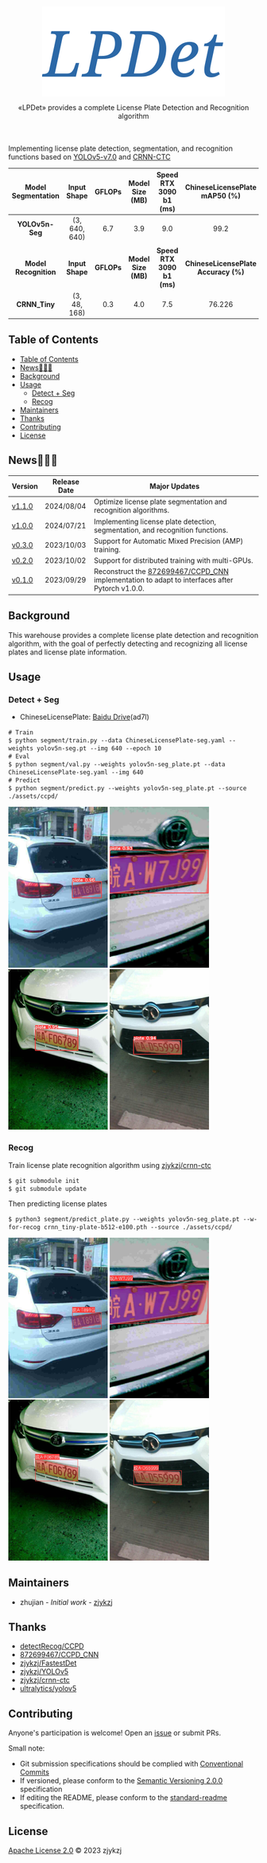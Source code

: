 <!-- <div align="right">
  Language:
    🇺🇸
  <a title="Chinese" href="./README.zh-CN.md">🇨🇳</a>
</div> -->

<div align="center"><a title="" href="https://github.com/zjykzj/LPDet"><img align="center" src="assets/icons/LPDet.svg" alt=""></a></div>

<p align="center">
  «LPDet» provides a complete License Plate Detection and Recognition algorithm
<br>
<br>
  <a href="https://github.com/RichardLitt/standard-readme"><img src="https://img.shields.io/badge/standard--readme-OK-green.svg?style=flat-square" alt=""></a>
  <a href="https://conventionalcommits.org"><img src="https://img.shields.io/badge/Conventional%20Commits-1.0.0-yellow.svg" alt=""></a>
  <a href="http://commitizen.github.io/cz-cli/"><img src="https://img.shields.io/badge/commitizen-friendly-brightgreen.svg" alt=""></a>
</p>

Implementing license plate detection, segmentation, and recognition functions based on [YOLOv5-v7.0](https://github.com/ultralytics/yolov5/releases/tag/v7.0) and [CRNN-CTC](https://github.com/zjykzj/crnn-ctc)

| **Model<br>Segmentation** | **Input Shape** | **GFLOPs** | **Model Size (MB)** | **Speed<br>RTX 3090 b1<br>(ms)** |  **ChineseLicensePlate<br>mAP50 (%)**   | **Training Data** | **Testing Data** |
|:-------------------------:|:---------------:|:----------:|:-------------------:|:--------------------------------:|:---------------------------------------:|:-----------------:|:----------------:|
|      **YOLOv5n-Seg**      |  (3, 640, 640)  |    6.7     |         3.9         |               9.0                |                  99.2                   |      200,579      |     105,585      |
|                           |                 |            |                     |                                  |                                         |                   |                  |
| **Model<br>Recognition**  | **Input Shape** | **GFLOPs** | **Model Size (MB)** | **Speed<br>RTX 3090 b1<br>(ms)** | **ChineseLicensePlate<br>Accuracy (%)** | **Training Data** | **Testing Data** |
|       **CRNN_Tiny**       |  (3, 48, 168)   |    0.3     |         4.0         |               7.5                |                 76.226                  |      269,621      |     149,002      |

## Table of Contents

- [Table of Contents](#table-of-contents)
- [News🚀🚀🚀](#news)
- [Background](#background)
- [Usage](#usage)
  - [Detect + Seg](#detect--seg)
  - [Recog](#recog)
- [Maintainers](#maintainers)
- [Thanks](#thanks)
- [Contributing](#contributing)
- [License](#license)

## News🚀🚀🚀

| Version                                                       | Release Date | Major Updates                                                                                                                           |
|---------------------------------------------------------------|--------------|-----------------------------------------------------------------------------------------------------------------------------------------|
| [v1.1.0](https://github.com/zjykzj/LPDet/releases/tag/v1.1.0) | 2024/08/04   | Optimize license plate segmentation and recognition algorithms.                                                                         |
| [v1.0.0](https://github.com/zjykzj/LPDet/releases/tag/v1.0.0) | 2024/07/21   | Implementing license plate detection, segmentation, and recognition functions.                                                          |
| [v0.3.0](https://github.com/zjykzj/LPDet/releases/tag/v0.3.0) | 2023/10/03   | Support for Automatic Mixed Precision (AMP) training.                                                                                   |
| [v0.2.0](https://github.com/zjykzj/LPDet/releases/tag/v0.2.0) | 2023/10/02   | Support for distributed training with multi-GPUs.                                                                                       |
| [v0.1.0](https://github.com/zjykzj/LPDet/releases/tag/v0.1.0) | 2023/09/29   | Reconstruct the [872699467/CCPD_CNN](https://github.com/872699467/CCPD_CNN) implementation to adapt to interfaces after Pytorch v1.0.0. |

## Background

This warehouse provides a complete license plate detection and recognition algorithm, with the goal of perfectly detecting and recognizing all license plates and license plate information.

## Usage

### Detect + Seg

* ChineseLicensePlate: [Baidu Drive](https://pan.baidu.com/s/1fQh0E9c6Z4satvrEthKevg)(ad7l)

```shell
# Train
$ python segment/train.py --data ChineseLicensePlate-seg.yaml --weights yolov5n-seg.pt --img 640 --epoch 10
# Eval
$ python segment/val.py --weights yolov5n-seg_plate.pt --data ChineseLicensePlate-seg.yaml --img 640
# Predict
$ python segment/predict.py --weights yolov5n-seg_plate.pt --source ./assets/ccpd/
```

<img src="assets/results/predict/0290-8_4-462&542_677&655-677&626_481&655_462&571_658&542-0_0_17_32_33_25_6-96-25.jpg" alt="Image1" style="width: 200px;"> <img src="assets/results/predict/3124-7_17-0&287_719&650-704&558_0&650_36&379_719&287-0_0_20_31_8_33_33-78-187.jpg" alt="Image 2" style="width: 200px;"> <img src="assets/results/predict/30475-102_79-197&428_501&586-500&586_207&515_197&428_501&492-0_0_5_24_30_31_32_33-122-444.jpg" alt="Image1" style="width: 200px;"> <img src="assets/results/predict/03905411877394636-92_250-173&509_520&612-520&612_197&592_173&509_501&525-0_0_3_29_29_33_33_33-101-53.jpg" alt="Image 2" style="width: 200px;">

### Recog

Train license plate recognition algorithm using [zjykzj/crnn-ctc](https://github.com/zjykzj/crnn-ctc)

```shell
$ git submodule init
$ git submodule update
```

Then predicting license plates

```shell
$ python3 segment/predict_plate.py --weights yolov5n-seg_plate.pt --w-for-recog crnn_tiny-plate-b512-e100.pth --source ./assets/ccpd/
```

<img src="assets/results/recog/0290-8_4-462&542_677&655-677&626_481&655_462&571_658&542-0_0_17_32_33_25_6-96-25.jpg" alt="Image1" style="width: 200px;"> <img src="assets/results/recog/3124-7_17-0&287_719&650-704&558_0&650_36&379_719&287-0_0_20_31_8_33_33-78-187.jpg" alt="Image 2" style="width: 200px;"> <img src="assets/results/recog/30475-102_79-197&428_501&586-500&586_207&515_197&428_501&492-0_0_5_24_30_31_32_33-122-444.jpg" alt="Image1" style="width: 200px;"> <img src="assets/results/recog/03905411877394636-92_250-173&509_520&612-520&612_197&592_173&509_501&525-0_0_3_29_29_33_33_33-101-53.jpg" alt="Image 2" style="width: 200px;">

## Maintainers

* zhujian - *Initial work* - [zjykzj](https://github.com/zjykzj)

## Thanks

* [detectRecog/CCPD](https://github.com/detectRecog/CCPD)
* [872699467/CCPD_CNN](https://github.com/872699467/CCPD_CNN)
* [zjykzj/FastestDet](https://github.com/zjykzj/FastestDet)
* [zjykzj/YOLOv5](https://github.com/zjykzj/YOLOv5)
* [zjykzj/crnn-ctc](https://github.com/zjykzj/crnn-ctc)
* [ultralytics/yolov5](https://github.com/ultralytics/yolov5)

## Contributing

Anyone's participation is welcome! Open an [issue](https://github.com/zjykzj/LPDet/issues) or submit PRs.

Small note:

* Git submission specifications should be complied
  with [Conventional Commits](https://www.conventionalcommits.org/en/v1.0.0-beta.4/)
* If versioned, please conform to the [Semantic Versioning 2.0.0](https://semver.org) specification
* If editing the README, please conform to the [standard-readme](https://github.com/RichardLitt/standard-readme)
  specification.

## License

[Apache License 2.0](LICENSE) © 2023 zjykzj